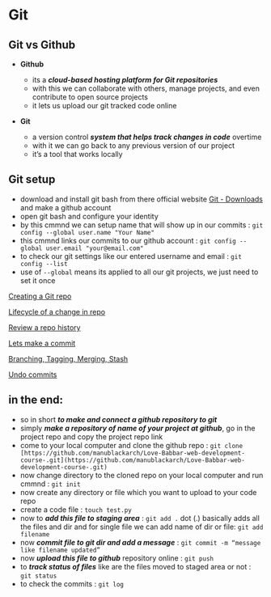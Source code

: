 # Git

## Git vs Github

- **Github**
    - its a ***cloud-based hosting platform for Git repositories***
    - with this we can collaborate with others, manage projects, and even contribute to open source projects
    - it lets us upload our git tracked code online
    
- **Git**
    - a version control ***system that helps track changes in code*** overtime
    - with it we can go back to any previous version of our project
    - it’s a tool that works locally

## Git setup

- download and install git bash from there official website [Git - Downloads](https://git-scm.com/downloads)  and make a github account
- open git bash and configure your identity
- by this cmmnd we can setup name that will show up in our commits : `git config --global user.name "Your Name"`
- this cmmnd links our commits to our github account : `git config --global user.email "your@email.com"`
- to check our git settings like our entered username and email : `git config --list`
- use of `--global` means its applied to all our git projects, we just need to set it once

[Creating a Git repo](Git_notes.md/Creating_a_Git_repo.md)

[Lifecycle of a change in repo](Git_notes.md/Lifecycle_of_Change_in_repo.md)

[Review a repo history](Git_notes.md/Review_a_repo_history.md)

[Lets make a commit ](Git_notes.md/Lets_make_a_commit.md)

[Branching, Tagging, Merging, Stash](Git_notes.md/Branching,Merging,Taging,Stashing.md)

[Undo commits](Git_notes.md/Undo_commits.md)

## in the end:

- so in short ***to make and connect a github repository to git***
- simply ***make a repository of name of your project at github***, go in the project repo and copy the project repo link
- come to your local computer and clone the github repo : `git clone [https://github.com/manublackarch/Love-Babbar-web-development-course-.git](https://github.com/manublackarch/Love-Babbar-web-development-course-.git)`
- now change directory to the cloned repo on your local computer and run cmmnd : `git init`
- now create any directory or file which you want to upload to your code repo
- create a code file : `touch test.py`
- now to ***add this file to staging area*** : `git add .`  dot (.) basically adds all the files and dir and for single file we can add name of dir or file: `git add filename`
- now ***commit file to git dir and add a message*** : `git commit -m “message like filename updated”`
- now ***upload this file to github*** repository online : `git push`
- to ***track status of files*** like are the files moved to staged area or not : `git status`
- to check the commits : `git log`